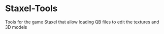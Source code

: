 # Staxel-Tools
Tools for the game Staxel that allow loading QB files to edit the textures and 3D models
